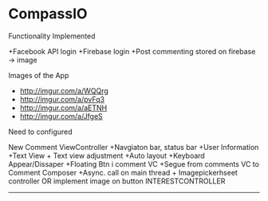 # CompassIO

Functionality Implemented 

+Facebook API login
+Firebase login 
+Post commenting stored on firebase -> image 



Images of the App 

- http://imgur.com/a/WQQrg
- http://imgur.com/a/pvFq3
- http://imgur.com/a/aETNH
- http://imgur.com/a/JfgeS



Need to configured 

New Comment ViewController 
+Navgiaton bar, status bar 
+User Information
+Text View + Text view adjustment 
+Auto layout 
+Keyboard Appear/Dissaper 
+Floating Btn i comment VC 
+Segue from comments VC to Comment Composer 
+Async. call on main thread  + Imagepickerhseet controller OR implement image on button INTERESTCONTROLLER 

--------------------

